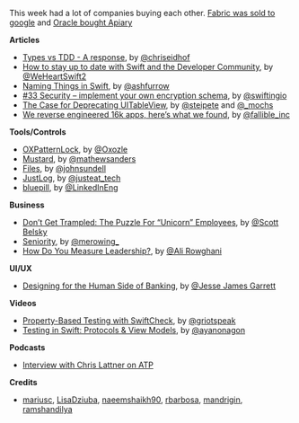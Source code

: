 This week had a lot of companies buying each other. [Fabric was sold to google](https://fabric.io/blog/fabric-joins-google) and [Oracle bought Apiary](https://www.oracle.com/corporate/acquisitions/apiary/index.html)


**Articles**

* [Types vs TDD - A response](http://chris.eidhof.nl/post/types-vs-tdd/), by [@chriseidhof](http://www.twitter.com/chriseidhof/)
* [How to stay up to date with Swift and the Developer Community](https://www.weheartswift.com/stay-up-to-date-swift-developer-community/), by [@WeHeartSwift2](https://twitter.com/WeHeartSwift2)
* [Naming Things in Swift](https://ashfurrow.com/blog/naming-things-in-swift/), by [@ashfurrow](https://twitter.com/ashfurrow)
* [#33 Security – implement your own encryption schema](https://swifting.io/blog/2017/01/16/33-security-implement-your-own-encryption-schema/), by [@swiftingio](https://twitter.com/swiftingio)
* [The Case for Deprecating UITableView](https://pspdfkit.com/blog/2017/the-case-for-deprecating-uitableview/), by [@steipete](https://twitter.com/steipete) and [@_mochs](https://twitter.com/_mochs)
* [We reverse engineered 16k apps, here’s what we found](https://hackernoon.com/we-reverse-engineered-16k-apps-heres-what-we-found-51bdf3b456bb#.i60crrrki), by [@fallible_inc](https://twitter.com/fallible_inc)

**Tools/Controls**

* [OXPatternLock](https://github.com/oxozle/OXPatternLock), by [@Oxozle](https://twitter.com/Oxozle)
* [Mustard](https://github.com/mathewsanders/Mustard), by [@mathewsanders](http://twitter.com/mathewsanders)
* [Files](https://github.com/JohnSundell/Files), by [@johnsundell](https://github.com/johnsundell)
* [JustLog](https://github.com/justeat/JustLog), by [@justeat_tech](https://twitter.com/justeat_tech)
* [bluepill](https://github.com/linkedin/bluepill), by [@LinkedInEng](https://twitter.com/LinkedInEng)

**Business**

* [Don’t Get Trampled: The Puzzle For “Unicorn” Employees](https://medium.com/positiveslope/dont-get-trampled-the-puzzle-for-unicorn-employees-8f00f33c784f#.vytk95gmv), by [@Scott Belsky](https://twitter.com/scottbelsky)
* [Seniority](http://merowing.info/2017/01/seniority/), by [@merowing_](https://twitter.com/merowing_)
* [How Do You Measure Leadership?](https://blog.ycombinator.com/how-do-you-measure-leadership/), by [@Ali Rowghani](https://twitter.com/rowghani)

**UI/UX**

* [Designing for the Human Side of Banking](https://medium.com/capitalonedesign/designing-for-the-human-side-of-banking-28897220defb), by [@Jesse James Garrett](https://twitter.com/jjg)

**Videos**

* [Property-Based Testing with SwiftCheck](https://realm.io/news/tryswift-tj-usiyan-property-based-testing-swiftcheck/), by [@griotspeak](https://twitter.com/griotspeak)
* [Testing in Swift: Protocols & View Models](https://realm.io/news/testing-in-swift-protocols-and-view-models/), by [@ayanonagon](https://twitter.com/ayanonagon)

**Podcasts**

* [Interview with Chris Lattner on ATP](http://atp.fm/episodes/205)

**Credits**

* [mariusc](https://github.com/mariusc), [LisaDziuba](https://github.com/LisaDziuba), [naeemshaikh90](https://github.com/naeemshaikh90), [rbarbosa](https://github.com/rbarbosa), [mandrigin](https://github.com/mandrigin), [ramshandilya](https://github.com/ramshandilya)
